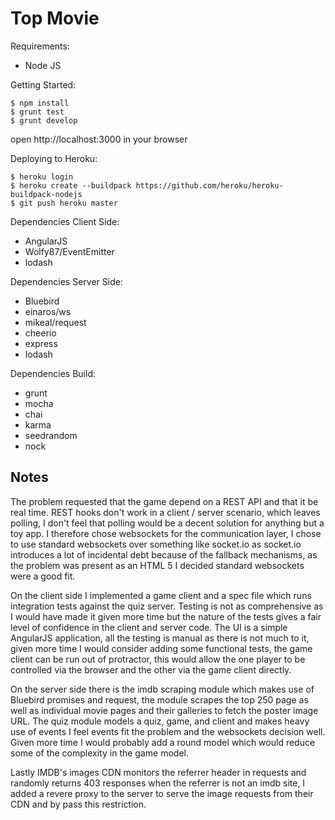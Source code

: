 Top Movie
=========

Requirements:
  * Node JS
 
Getting Started:

    $ npm install
    $ grunt test
    $ grunt develop

open http://localhost:3000 in your browser
  
Deploying to Heroku:
  
    $ heroku login
    $ heroku create --buildpack https://github.com/heroku/heroku-buildpack-nodejs
    $ git push heroku master
    
Dependencies Client Side:
  * AngularJS
  * Wolfy87/EventEmitter
  * lodash
  
Dependencies Server Side:
  * Bluebird
  * einaros/ws
  * mikeal/request
  * cheerio
  * express
  * lodash
  
Dependencies Build:
  * grunt
  * mocha
  * chai
  * karma
  * seedrandom
  * nock
  
Notes
-----
The problem requested that the game depend on a REST API and that it be real time.
REST hooks don't work in a client / server scenario, which leaves polling, I don't feel 
that polling would be a decent solution for anything but a toy app. I therefore chose 
websockets for the communication layer, I chose to use standard websockets over something 
like socket.io as socket.io introduces a lot of incidental debt because of the fallback 
mechanisms, as the problem was present as an HTML 5 I decided standard websockets were a good fit.
 
On the client side I implemented a game client and a spec file which runs integration tests 
against the quiz server. Testing is not as comprehensive as I would have made it given more time 
but the nature of the tests gives a fair level of confidence in the client and server code. The UI is 
a simple AngularJS application, all the testing is manual as there is not much to it, given more 
time I would consider adding some functional tests, the game client can be run out of protractor, 
this would allow the one player to be controlled via the browser and the other via the game client 
directly.

On the server side there is the imdb scraping module which makes use of Bluebird promises and request, 
the module scrapes the top 250 page as well as individual movie pages and their galleries to fetch 
the poster image URL. The quiz module models a quiz, game, and client and makes heavy use of events 
I feel events fit the problem and the websockets decision well. Given more time I would probably 
add a round model which would reduce some of the complexity in the game model.

Lastly IMDB's images CDN monitors the referrer header in requests and randomly returns 403 
responses when the referrer is not an imdb site, I added a revere proxy to the server to serve 
the image requests from their CDN and by pass this restriction.
